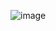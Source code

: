  ![image](https://media.discordapp.net/attachments/1018443614415765515/1034567658626105425/Lourity_Banners.png)
